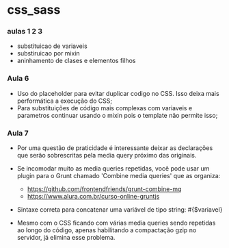 # css_sass

### aulas 1 2 3

+ substituicao de variaveis
+ substiruicao por mixin
+ aninhamento de clases e elementos filhos

### Aula 6
+ Uso do placeholder para evitar duplicar codigo no CSS. Isso deixa mais performática a execução do CSS;
+ Para substituições de código mais complexas com variaveis e parametros continuar usando o mixin pois o template não permite isso;

### Aula 7

+ Por uma questão de praticidade é interessante deixar as declarações que serão sobrescritas pela media query próximo das originais.

+ Se incomodar muito as media queries repetidas, você pode usar um plugin para o Grunt chamado 'Combine media queries' que as organiza: 
    + https://github.com/frontendfriends/grunt-combine-mq
    + https://www.alura.com.br/curso-online-gruntjs

+ Sintaxe correta para concatenar uma variável de tipo string: #{$variavel}

+ Mesmo com o CSS ficando com várias media queries sendo repetidas ao longo do código, apenas habilitando a compactação gzip no servidor, já elimina esse problema.
